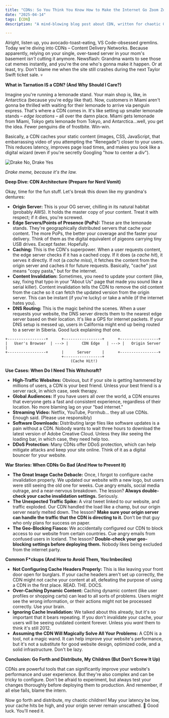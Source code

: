 ```yaml
---
title: "CDNs: So You Think You Know How to Make the Internet Go Zoom Zoom? (You Don't)"
date: "2025-04-14"
tags: [CDN]
description: "A mind-blowing blog post about CDN, written for chaotic Gen Z engineers who probably still use Internet Explorer."

---
```


Alright, listen up, you avocado-toast-eating, VS Code-obsessed gremlins. Today we're diving into CDNs – Content Delivery Networks. Because apparently, relying on your single, over-taxed server in your mom's basement *isn't* cutting it anymore. Newsflash: Grandma wants to see those cat memes instantly, and you're the one who's gonna make it happen. Or at least, try. Don't blame me when the site still crashes during the next Taylor Swift ticket sale. 💀

**What in Tarnation IS a CDN? (And Why Should I Care?)**

Imagine you're running a lemonade stand. Your main shop is, like, in Antarctica (because you're edgy like that). Now, customers in Miami aren't gonna be thrilled with waiting for their lemonade to arrive via penguin express. That's where a CDN comes in. It's like setting up smaller lemonade stands – *edge locations* – all over the damn place. Miami gets lemonade from Miami, Tokyo gets lemonade from Tokyo, and Antarctica...well, you get the idea. Fewer penguins die of frostbite. Win-win.

Basically, a CDN caches your static content (images, CSS, JavaScript, that embarrassing video of you attempting the "Renegade") closer to your users. This reduces latency, improves page load times, and makes you look like a digital wizard (even if you're secretly Googling "how to center a div").

![Drake No, Drake Yes](https://i.imgflip.com/30b5in.jpg)

*Drake meme, because it's the law.*

**Deep Dive: CDN Architecture (Prepare for Nerd Vomit)**

Okay, time for the fun stuff. Let's break this down like my grandma's dentures:

*   **Origin Server:** This is your OG server, chilling in its natural habitat (probably AWS). It holds the master copy of your content. Treat it with respect; if it dies, you're screwed.
*   **Edge Servers/Points of Presence (PoPs):** These are the lemonade stands. They're geographically distributed servers that cache your content. The more PoPs, the better your coverage and the faster your delivery. Think of them as the digital equivalent of pigeons carrying tiny USB drives. Except faster. Hopefully.
*   **Caching:** This is the CDN's superpower. When a user requests content, the edge server checks if it has a cached copy. If it does (a *cache hit*), it serves it directly. If not (a *cache miss*), it fetches the content from the origin server and caches it for future requests. Basically, "cache" just means "copy pasta," but for the internet.
*   **Content Invalidation:** Sometimes, you need to update your content (like, say, fixing that typo in your "About Us" page that made you sound like a serial killer). Content invalidation tells the CDN to remove the old content from the cache so it can fetch the updated version from the origin server. This can be instant (if you're lucky) or take a while (if the internet hates you).
*   **DNS Routing:** This is the magic behind the scenes. When a user requests your website, the DNS server directs them to the nearest edge server based on their location. It's like a GPS for internet packets. If your DNS setup is messed up, users in California might end up being routed to a server in Siberia. Good luck explaining *that* one.

```ascii
+-----------------+      +-----------------+      +-----------------+
|   User's Browser  | ---> |      CDN Edge   | ---> |   Origin Server  |
+-----------------+      |      Server     |      +-----------------+
                         +-----------------+
                             (Cache Hit!)
```

**Use Cases: When Do I Need This Witchcraft?**

*   **High-Traffic Websites:** Obvious, but if your site is getting hammered by millions of users, a CDN is your best friend. Unless your best friend is a server rack, in which case, seek therapy.
*   **Global Audiences:** If you have users all over the world, a CDN ensures that everyone gets a fast and consistent experience, regardless of their location. No more blaming lag on your "bad internet."
*   **Streaming Video:** Netflix, YouTube, Pornhub... they all use CDNs. Enough said. (Please use responsibly)
*   **Software Downloads:** Distributing large files like software updates is a pain without a CDN. Nobody wants to wait three hours to download the latest version of Adobe Creative Cloud. Unless they *like* seeing the loading bar, in which case, they need help too.
*   **DDoS Protection:** Many CDNs offer DDoS protection, which can help mitigate attacks and keep your site online. Think of it as a digital bouncer for your website.

**War Stories: When CDNs Go Bad (And How to Prevent It)**

*   **The Great Image Cache Debacle:** Once, I forgot to configure cache invalidation properly. We updated our website with a new logo, but users were still seeing the old one for weeks. Cue angry emails, social media outrage, and a near-nervous breakdown. The lesson? **Always double-check your cache invalidation settings.** Seriously.
*   **The Unexpected Traffic Spike:** A viral tweet linked to our website, and traffic exploded. Our CDN handled the load like a champ, but our origin server nearly melted down. The lesson? **Make sure your origin server can handle the traffic that the CDN is directing to it.** Don't be that guy who only plans for success on paper.
*   **The Geo-Blocking Fiasco:** We accidentally configured our CDN to block access to our website from certain countries. Cue angry emails from confused users in Iceland. The lesson? **Double-check your geo-blocking settings before deploying them.** Nobody likes being excluded from the internet party.

**Common F\*ckups (And How to Avoid Them, You Imbeciles)**

*   **Not Configuring Cache Headers Properly:** This is like leaving your front door open for burglars. If your cache headers aren't set up correctly, the CDN might not cache your content at all, defeating the purpose of using a CDN in the first place. READ. THE. DOCS.
*   **Over-Caching Dynamic Content:** Caching dynamic content (like user profiles or shopping carts) can lead to all sorts of problems. Users might see the wrong information, or their actions might not be processed correctly. Use your brain.
*   **Ignoring Cache Invalidation:** We talked about this already, but it's so important that it bears repeating. If you don't invalidate your cache, your users will be seeing outdated content forever. Unless you *want* them to think it's still 2012.
*   **Assuming the CDN Will Magically Solve All Your Problems:** A CDN is a tool, not a magic wand. It can help improve your website's performance, but it's not a substitute for good website design, optimized code, and a solid infrastructure. Don't be lazy.

**Conclusion: Go Forth and Distribute, My Children (But Don't Screw It Up)**

CDNs are powerful tools that can significantly improve your website's performance and user experience. But they're also complex and can be tricky to configure. Don't be afraid to experiment, but always test your changes thoroughly before deploying them to production. And remember, if all else fails, blame the intern.

Now go forth and distribute, my chaotic children! May your latency be low, your cache hits be high, and your origin server remain unscathed. 🙏 Good luck. You'll need it.
